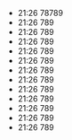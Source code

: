 
- 21:26 78789
- 21:26 789
- 21:26 789
- 21:26 789
- 21:26 789
- 21:26 789
- 21:26 789
- 21:26 789
- 21:26 789
- 21:26 789
- 21:26 789
- 21:26 789
- 21:26 789
